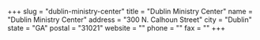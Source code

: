 +++
slug = "dublin-ministry-center"
title = "Dublin Ministry Center"
name = "Dublin Ministry Center"
address = "300 N. Calhoun Street"
city = "Dublin"
state = "GA"
postal = "31021"
website = ""
phone = ""
fax = ""
+++
